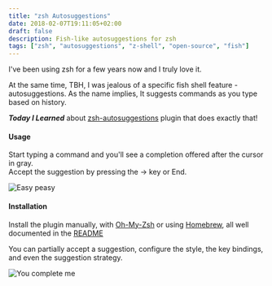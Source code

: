 ```yaml
---
title: "zsh Autosuggestions"
date: 2018-02-07T19:11:05+02:00
draft: false
description: Fish-like autosuggestions for zsh
tags: ["zsh", "autosuggestions", "z-shell", "open-source", "fish"]
---
```

I've been using zsh for a few years now and I truly love it.

At the same time, TBH, I was jealous of a specific fish shell feature - autosuggestions.
As the name implies, It suggests commands as you type based on history.

**_Today I Learned_** about [zsh-autosuggestions](https://github.com/zsh-users/zsh-autosuggestions) plugin that does exactly that!

#### Usage
Start typing a command and you'll see a completion offered after the cursor in gray.    
Accept the suggestion by pressing the → key or End.

![Easy peasy](https://media.giphy.com/media/NaboQwhxK3gMU/giphy.gif)

#### Installation
Install the plugin manually, with [Oh-My-Zsh](https://ohmyz.sh/) or using [Homebrew](https://brew.sh/), all well documented in the [README](https://github.com/zsh-users/zsh-autosuggestions/blob/master/README.md#installation)

You can partially accept a suggestion, configure the style, the key bindings, and even the suggestion strategy.

![You complete me](https://media.giphy.com/media/hMKjvTYlSaFCU/giphy.gif)
